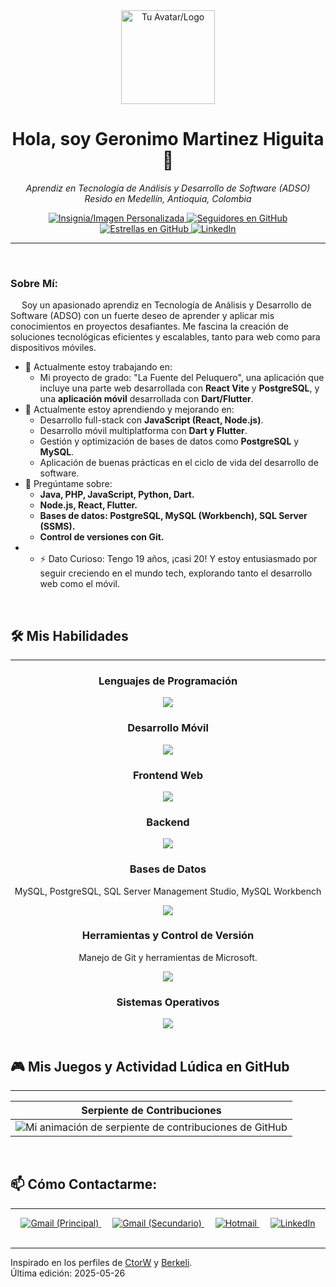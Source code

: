 <div align="center">
  <img width="150" src="https://github.com/user-attachments/assets/fae54e71-c962-4868-ad16-f727a0593d00" alt="Tu Avatar/Logo" />
  <h1>Hola, soy Geronimo Martinez Higuita 👋</h1>
</div>

<div align="center">
  <p>
    <em>Aprendiz en Tecnología de Análisis y Desarrollo de Software (ADSO)</em>
    <br />
    <em>Resido en Medellín, Antioquia, Colombia</em>
  </p>

  <a href="https://github.com/Velsty">
    <img src="" alt="Insignia/Imagen Personalizada" /> </a>
  <a href="https://github.com/Velsty">
    <img src="https://img.shields.io/github/followers/Velsty?label=Seguir&style=social" alt="Seguidores en GitHub"/>
  </a>
  <a href="https://github.com/Velsty?tab=repositories">
    <img src="https://img.shields.io/github/stars/Velsty?style=social" alt="Estrellas en GitHub"/>
  </a>
  <a href="https://www.linkedin.com/in/ger%C3%B3nimo-mart%C3%ADnez-higuita-847430368/">
    <img src="https://img.shields.io/badge/-LinkedIn-blue?style=flat-square&logo=Linkedin&logoColor=white" alt="LinkedIn"/>
  </a>
</div>

---
&emsp;
<h3 align="left">Sobre Mí:</h3>

&emsp;
Soy un apasionado aprendiz en Tecnología de Análisis y Desarrollo de Software (ADSO) con un fuerte deseo de aprender y aplicar mis conocimientos en proyectos desafiantes. Me fascina la creación de soluciones tecnológicas eficientes y escalables, tanto para web como para dispositivos móviles.

- 🔭 Actualmente estoy trabajando en:
    - Mi proyecto de grado: "La Fuente del Peluquero", una aplicación que incluye una parte web desarrollada con **React Vite** y **PostgreSQL**, y una **aplicación móvil** desarrollada con **Dart/Flutter**.
- 🌱 Actualmente estoy aprendiendo y mejorando en:
    - Desarrollo full-stack con **JavaScript (React, Node.js)**.
    - Desarrollo móvil multiplatforma con **Dart y Flutter**.
    - Gestión y optimización de bases de datos como **PostgreSQL** y **MySQL**.
    - Aplicación de buenas prácticas en el ciclo de vida del desarrollo de software.
- 💬 Pregúntame sobre:
    - **Java, PHP, JavaScript, Python, Dart.**
    - **Node.js, React, Flutter.**
    - **Bases de datos: PostgreSQL, MySQL (Workbench), SQL Server (SSMS).**
    - **Control de versiones con Git.**
-   - ⚡ Dato Curioso: Tengo 19 años, ¡casi 20! Y estoy entusiasmado por seguir creciendo en el mundo tech, explorando tanto el desarrollo web como el móvil.

&emsp;

## 🛠️ Mis Habilidades
---

<div align="center">
  <h3>Lenguajes de Programación</h3>
  <img src="https://skillicons.dev/icons?i=java,php,js,python,dart"/>
</div>

<div align="center">
  <h3>Desarrollo Móvil</h3>
  <img src="https://skillicons.dev/icons?i=flutter,dart"/>
</div>

<div align="center">
  <h3>Frontend Web</h3>
  <img src="https://skillicons.dev/icons?i=react,vite,html,css,js"/>
</div>

<div align="center">
  <h3>Backend</h3>
  <img src="https://skillicons.dev/icons?i=nodejs"/>
</div>

<div align="center">
  <h3>Bases de Datos</h3>
  <p>MySQL, PostgreSQL, SQL Server Management Studio, MySQL Workbench</p>
  <img src="https://skillicons.dev/icons?i=mysql,postgres,sqlserver"/>
</div>

<div align="center">
  <h3>Herramientas y Control de Versión</h3>
  <p>Manejo de Git y herramientas de Microsoft.</p>
  <img src="https://skillicons.dev/icons?i=git,github,vscode,visualstudio"/> </div>

<div align="center">
  <h3>Sistemas Operativos</h3>
  <img src="https://skillicons.dev/icons?i=windows"/> </div>

<br>

## 🎮 Mis Juegos y Actividad Lúdica en GitHub
---

<div align="center">

| Serpiente de Contribuciones                                                                                               | 
| ------------------------------------------------------------------------------------------------------------------------- |
| ![Mi animación de serpiente de contribuciones de GitHub](https://github.com/user-attachments/assets/767354e9-fe1e-4009-b421-2f49388bfda5) 

</div>

<br>

## 📫 Cómo Contactarme:
---
<div align="center">
  <a href="mailto:mrgerito@gmail.com" title="Correo Principal: mrgerito@gmail.com">
    <img src="https://skillicons.dev/icons?i=gmail" alt="Gmail (Principal)"/>
  </a> &emsp;
  <a href="mailto:mhgeronimo8@gmail.com" title="Correo Secundario: mhgeronimo8@gmail.com">
    <img src="https://skillicons.dev/icons?i=gmail" alt="Gmail (Secundario)"/>
  </a> &emsp;
  <a href="mailto:geronimomh08@hotmail.com" title="Correo Hotmail: geronimomh08@hotmail.com">
    <img src="https://skillicons.dev/icons?i=hotmail" alt="Hotmail"/>
  </a> &emsp;
  <a href="https://www.linkedin.com/in/ger%C3%B3nimo-mart%C3%ADnez-higuita-847430368/" target="_blank" rel="noopener noreferrer" title="Perfil de LinkedIn">
    <img src="https://skillicons.dev/icons?i=linkedin" alt="LinkedIn"/>
  </a>
</div>
<br>

---
Inspirado en los perfiles de [CtorW](https://github.com/CtorW) y [Berkeli](https://github.com/Berkeli).
<br>
Última edición: 2025-05-26
